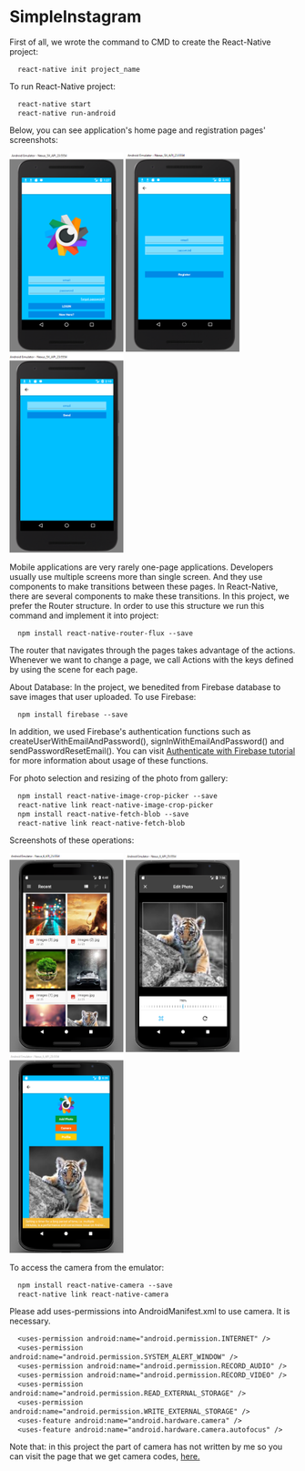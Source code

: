 # SimpleInstagram

First of all, we wrote the command to CMD to create the React-Native project:

      react-native init project_name

To run React-Native project:

      react-native start  
      react-native run-android

Below, you can see application's home page and registration pages' screenshots:

<img src="images/LoginPage.png" width="200" height="350">  <img src="images/RegisterPage.png" width="200" height="350"> <img src="images/ForgotPassword.png" width="200" height="350"> 

Mobile applications are very rarely one-page applications. Developers usually use multiple screens more than single screen. And they use components to make transitions between these pages. In React-Native, there are several components to make these transitions. In this project, we prefer the Router structure. In order to use this structure we run this command and implement it into project:

      npm install react-native-router-flux --save 

The router that navigates through the pages takes advantage of the actions. Whenever we want to change a page, we call Actions with the keys defined by using the scene for each page. 

About Database:
In the project, we benedited from Firebase database to save images that user uploaded. To use Firebase:

      npm install firebase --save
      
In addition, we used Firebase's authentication functions such as createUserWithEmailAndPassword(), signInWithEmailAndPassword() and sendPasswordResetEmail(). You can visit <a href="https://firebase.google.com/docs/auth/web/password-auth">Authenticate with Firebase tutorial</a> for more information about usage of these functions. 

For photo selection and resizing of the photo from gallery:

      npm install react-native-image-crop-picker --save
      react-native link react-native-image-crop-picker
      npm install react-native-fetch-blob --save
      react-native link react-native-fetch-blob


Screenshots of these operations:

<img src="images/ChoosingImage.png" width="200" height="350">  <img src="images/EditPage.png" width="200" height="350"> <img src="images/UploadImage.png" width="200" height="350"> 

To access the camera from the emulator:
  
      npm install react-native-camera --save
      react-native link react-native-camera
      
Please add uses-permissions into AndroidManifest.xml to use camera. It is necessary.

      <uses-permission android:name="android.permission.INTERNET" />
      <uses-permission android:name="android.permission.SYSTEM_ALERT_WINDOW" />
      <uses-permission android:name="android.permission.RECORD_AUDIO" />
      <uses-permission android:name="android.permission.RECORD_VIDEO" />
      <uses-permission android:name="android.permission.READ_EXTERNAL_STORAGE" />
      <uses-permission android:name="android.permission.WRITE_EXTERNAL_STORAGE" />
      <uses-feature android:name="android.hardware.camera" />
      <uses-feature android:name="android.hardware.camera.autofocus" />
      
Note that: in this project the part of camera has not written by me so you can visit the page that we get camera codes, <a href="https://github.com/react-native-community/react-native-camera">here.</a>
      
      
